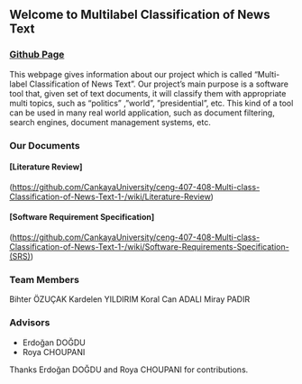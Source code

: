 ## Welcome to Multilabel Classification of News Text 

### [Github Page](https://github.com/CankayaUniversity/ceng-407-408-Multi-class-Classification-of-News-Text-1-)

This webpage gives information about our project which is called “Multi-label Classification of News Text”.
Our project’s main purpose is a software tool that, given set of text documents, it will classify them with appropriate multi topics, such as “politics” ,”world”, ”presidential”,  etc. This kind of a tool can be used in many real world application, such as document filtering, search engines, document management systems, etc.  


### Our Documents
#### [Literature Review]
(https://github.com/CankayaUniversity/ceng-407-408-Multi-class-Classification-of-News-Text-1-/wiki/Literature-Review)
#### [Software Requirement Specification]
(https://github.com/CankayaUniversity/ceng-407-408-Multi-class-Classification-of-News-Text-1-/wiki/Software-Requirements-Specification-(SRS))

### Team Members
Bihter ÖZUÇAK 
Kardelen YILDIRIM 
Koral Can ADALI 
Miray PADIR 

### Advisors
- Erdoğan DOĞDU
- Roya CHOUPANI

Thanks Erdoğan DOĞDU and Roya CHOUPANI for contributions.

 
